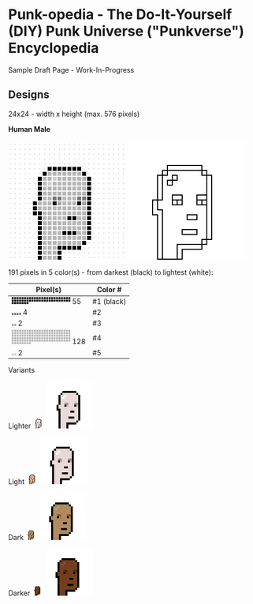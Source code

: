 # Punk-opedia  - The Do-It-Yourself (DIY) Punk Universe ("Punkverse") Encyclopedia


Sample Draft Page - Work-In-Progress



## Designs

24x24 - width x height  (max. 576 pixels)


**Human Male**

![](i/human-male_spec.png)  ![](i/human-male_sketch.png)

191 pixels in 5 color(s) - from darkest (black) to lightest (white):

|Pixel(s)| Color \#|
|------|------|
| ![](i/human-male_color1.png) 55 | \#1 (black) |
| ![](i/human-male_color2.png) 4  |  \#2  |
| ![](i/human-male_color3.png) 2  |  \#3  |  
| ![](i/human-male_color4.png) 128  |  \#4 | 
| ![](i/human-male_color5.png) 2  |  \#5 |  


Variants

Lighter  ![](i/human-male_lighter.png) ![](i/human-male_lighter4x.png)

Light  ![](i/human-male_light.png) ![](i/human-male_lighter4x.png)

Dark   ![](i/human-male_dark.png) ![](i/human-male_dark4x.png)

Darker  ![](i/human-male_darker.png) ![](i/human-male_darker4x.png)
